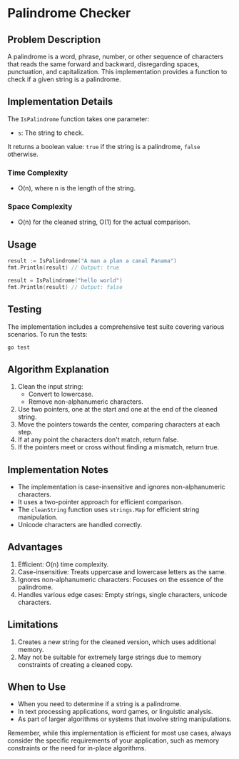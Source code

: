 # Palindrome Checker

## Problem Description

A palindrome is a word, phrase, number, or other sequence of characters that reads the same forward and backward, disregarding spaces, punctuation, and capitalization. This implementation provides a function to check if a given string is a palindrome.

## Implementation Details

The `IsPalindrome` function takes one parameter:
- `s`: The string to check.

It returns a boolean value: `true` if the string is a palindrome, `false` otherwise.

### Time Complexity
- O(n), where n is the length of the string.

### Space Complexity
- O(n) for the cleaned string, O(1) for the actual comparison.

## Usage

```go
result := IsPalindrome("A man a plan a canal Panama")
fmt.Println(result) // Output: true

result = IsPalindrome("hello world")
fmt.Println(result) // Output: false
```

## Testing

The implementation includes a comprehensive test suite covering various scenarios. To run the tests:

```bash
go test
```

## Algorithm Explanation

1. Clean the input string:
   - Convert to lowercase.
   - Remove non-alphanumeric characters.
2. Use two pointers, one at the start and one at the end of the cleaned string.
3. Move the pointers towards the center, comparing characters at each step.
4. If at any point the characters don't match, return false.
5. If the pointers meet or cross without finding a mismatch, return true.

## Implementation Notes

- The implementation is case-insensitive and ignores non-alphanumeric characters.
- It uses a two-pointer approach for efficient comparison.
- The `cleanString` function uses `strings.Map` for efficient string manipulation.
- Unicode characters are handled correctly.

## Advantages

1. Efficient: O(n) time complexity.
2. Case-insensitive: Treats uppercase and lowercase letters as the same.
3. Ignores non-alphanumeric characters: Focuses on the essence of the palindrome.
4. Handles various edge cases: Empty strings, single characters, unicode characters.

## Limitations

1. Creates a new string for the cleaned version, which uses additional memory.
2. May not be suitable for extremely large strings due to memory constraints of creating a cleaned copy.

## When to Use

- When you need to determine if a string is a palindrome.
- In text processing applications, word games, or linguistic analysis.
- As part of larger algorithms or systems that involve string manipulations.

Remember, while this implementation is efficient for most use cases, always consider the specific requirements of your application, such as memory constraints or the need for in-place algorithms.
